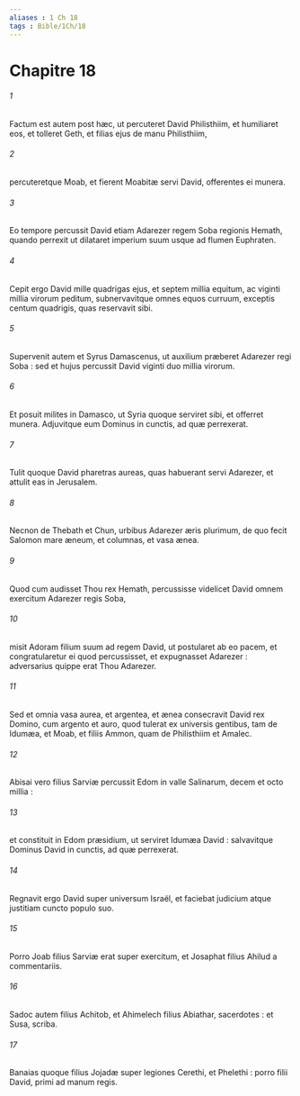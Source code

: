 ```yaml
---
aliases : 1 Ch 18
tags : Bible/1Ch/18
---
```


# Chapitre 18

###### 1
Factum est autem post hæc, ut percuteret David Philisthiim, et humiliaret eos, et tolleret Geth, et filias ejus de manu Philisthiim,
###### 2
percuteretque Moab, et fierent Moabitæ servi David, offerentes ei munera.
###### 3
Eo tempore percussit David etiam Adarezer regem Soba regionis Hemath, quando perrexit ut dilataret imperium suum usque ad flumen Euphraten.
###### 4
Cepit ergo David mille quadrigas ejus, et septem millia equitum, ac viginti millia virorum peditum, subnervavitque omnes equos curruum, exceptis centum quadrigis, quas reservavit sibi.
###### 5
Supervenit autem et Syrus Damascenus, ut auxilium præberet Adarezer regi Soba : sed et hujus percussit David viginti duo millia virorum.
###### 6
Et posuit milites in Damasco, ut Syria quoque serviret sibi, et offerret munera. Adjuvitque eum Dominus in cunctis, ad quæ perrexerat.
###### 7
Tulit quoque David pharetras aureas, quas habuerant servi Adarezer, et attulit eas in Jerusalem.
###### 8
Necnon de Thebath et Chun, urbibus Adarezer æris plurimum, de quo fecit Salomon mare æneum, et columnas, et vasa ænea.
###### 9
Quod cum audisset Thou rex Hemath, percussisse videlicet David omnem exercitum Adarezer regis Soba,
###### 10
misit Adoram filium suum ad regem David, ut postularet ab eo pacem, et congratularetur ei quod percussisset, et expugnasset Adarezer : adversarius quippe erat Thou Adarezer.
###### 11
Sed et omnia vasa aurea, et argentea, et ænea consecravit David rex Domino, cum argento et auro, quod tulerat ex universis gentibus, tam de Idumæa, et Moab, et filiis Ammon, quam de Philisthiim et Amalec.
###### 12
Abisai vero filius Sarviæ percussit Edom in valle Salinarum, decem et octo millia :
###### 13
et constituit in Edom præsidium, ut serviret Idumæa David : salvavitque Dominus David in cunctis, ad quæ perrexerat.
###### 14
Regnavit ergo David super universum Israël, et faciebat judicium atque justitiam cuncto populo suo.
###### 15
Porro Joab filius Sarviæ erat super exercitum, et Josaphat filius Ahilud a commentariis.
###### 16
Sadoc autem filius Achitob, et Ahimelech filius Abiathar, sacerdotes : et Susa, scriba.
###### 17
Banaias quoque filius Jojadæ super legiones Cerethi, et Phelethi : porro filii David, primi ad manum regis.
